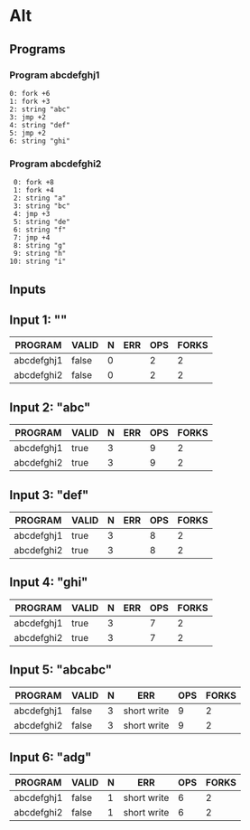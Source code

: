 # Alt

## Programs

### Program abcdefghj1

```
0: fork +6
1: fork +3
2: string "abc"
3: jmp +2
4: string "def"
5: jmp +2
6: string "ghi"
```

### Program abcdefghi2

```
 0: fork +8
 1: fork +4
 2: string "a"
 3: string "bc"
 4: jmp +3
 5: string "de"
 6: string "f"
 7: jmp +4
 8: string "g"
 9: string "h"
10: string "i"
```

## Inputs

## Input 1: ""

|  PROGRAM   | VALID | N |  ERR  | OPS | FORKS |
|------------|-------|---|-------|-----|-------|
| abcdefghj1 | false | 0 | <nil> |   2 |     2 |
| abcdefghi2 | false | 0 | <nil> |   2 |     2 |

## Input 2: "abc"

|  PROGRAM   | VALID | N |  ERR  | OPS | FORKS |
|------------|-------|---|-------|-----|-------|
| abcdefghj1 | true  | 3 | <nil> |   9 |     2 |
| abcdefghi2 | true  | 3 | <nil> |   9 |     2 |

## Input 3: "def"

|  PROGRAM   | VALID | N |  ERR  | OPS | FORKS |
|------------|-------|---|-------|-----|-------|
| abcdefghj1 | true  | 3 | <nil> |   8 |     2 |
| abcdefghi2 | true  | 3 | <nil> |   8 |     2 |

## Input 4: "ghi"

|  PROGRAM   | VALID | N |  ERR  | OPS | FORKS |
|------------|-------|---|-------|-----|-------|
| abcdefghj1 | true  | 3 | <nil> |   7 |     2 |
| abcdefghi2 | true  | 3 | <nil> |   7 |     2 |

## Input 5: "abcabc"

|  PROGRAM   | VALID | N |     ERR     | OPS | FORKS |
|------------|-------|---|-------------|-----|-------|
| abcdefghj1 | false | 3 | short write |   9 |     2 |
| abcdefghi2 | false | 3 | short write |   9 |     2 |

## Input 6: "adg"

|  PROGRAM   | VALID | N |     ERR     | OPS | FORKS |
|------------|-------|---|-------------|-----|-------|
| abcdefghj1 | false | 1 | short write |   6 |     2 |
| abcdefghi2 | false | 1 | short write |   6 |     2 |

